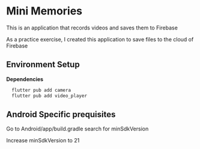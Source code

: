 # Mini Memories
This is an application that records videos and saves them to Firebase

As a practice exercise, I created this application to save files to the cloud of Firebase

## Environment Setup

**Dependencies**
```bash
  flutter pub add camera
  flutter pub add video_player
```

## Android Specific prequisites

Go to Android/app/build.gradle search for minSdkVersion

Increase minSdkVersion to 21
